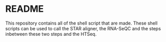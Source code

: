 # README #

This repository contains all of the shell script that are made.
These shell scripts can be used to call the STAR aligner, the RNA-SeQC and the steps inbetween these two steps and the HTSeq.
